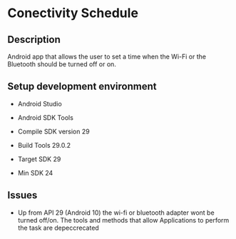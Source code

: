 # Conectivity Schedule

## Description
Android app that allows the user to set a time when the Wi-Fi or the Bluetooth should be turned off or on.


## Setup development environment
- Android Studio

- Android SDK Tools

- Compile SDK version 29

- Build Tools 29.0.2

- Target SDK 29

- Min SDK 24


## Issues
- Up from API 29 (Android 10) the wi-fi or bluetooth adapter wont be turned off/on. The tools and methods that allow Applications to perform the task are depeccrecated





